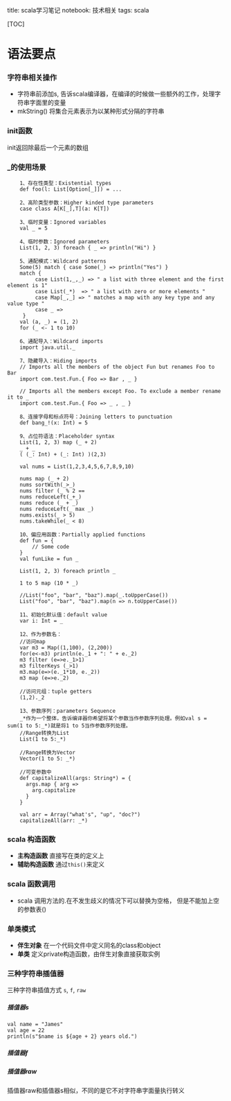 title: scala学习笔记
notebook: 技术相关
tags: scala

[TOC]

# 语法要点

###  字符串相关操作

+ 字符串前添加s, 告诉scala编译器，在编译的时候做一些额外的工作，处理字符串字面里的变量
+ mkString() 将集合元素表示为以某种形式分隔的字符串

### init函数
init返回除最后一个元素的数组
### _的使用场景

		1、存在性类型：Existential types
		def foo(l: List[Option[_]]) = ...

		2、高阶类型参数：Higher kinded type parameters
		case class A[K[_],T](a: K[T])

		3、临时变量：Ignored variables
		val _ = 5

		4、临时参数：Ignored parameters
		List(1, 2, 3) foreach { _ => println("Hi") }

		5、通配模式：Wildcard patterns
		Some(5) match { case Some(_) => println("Yes") }
		match {
		     case List(1,_,_) => " a list with three element and the first element is 1"
		     case List(_*)  => " a list with zero or more elements "
		     case Map[_,_] => " matches a map with any key type and any value type "
		     case _ =>
		 }
		val (a, _) = (1, 2)
		for (_ <- 1 to 10)

		6、通配导入：Wildcard imports
		import java.util._

		7、隐藏导入：Hiding imports
		// Imports all the members of the object Fun but renames Foo to Bar
		import com.test.Fun.{ Foo => Bar , _ }

		// Imports all the members except Foo. To exclude a member rename it to _
		import com.test.Fun.{ Foo => _ , _ }

		8、连接字母和标点符号：Joining letters to punctuation
		def bang_!(x: Int) = 5

		9、占位符语法：Placeholder syntax
		List(1, 2, 3) map (_ + 2)
		_ + _
		( (_: Int) + (_: Int) )(2,3)

		val nums = List(1,2,3,4,5,6,7,8,9,10)

		nums map (_ + 2)
		nums sortWith(_>_)
		nums filter (_ % 2 ==
		nums reduceLeft(_+_)
		nums reduce (_ + _)
		nums reduceLeft(_ max _)
		nums.exists(_ > 5)
		nums.takeWhile(_ < 8)

		10、偏应用函数：Partially applied functions
		def fun = {
		    // Some code
		}
		val funLike = fun _

		List(1, 2, 3) foreach println _

		1 to 5 map (10 * _)

		//List("foo", "bar", "baz").map(_.toUpperCase())
		List("foo", "bar", "baz").map(n => n.toUpperCase())

		11、初始化默认值：default value
		var i: Int = _

		12、作为参数名：
		//访问map
		var m3 = Map((1,100), (2,200))
		for(e<-m3) println(e._1 + ": " + e._2)
		m3 filter (e=>e._1>1)
		m3 filterKeys (_>1)
		m3.map(e=>(e._1*10, e._2))
		m3 map (e=>e._2)

		//访问元组：tuple getters
		(1,2)._2

		13、参数序列：parameters Sequence
		_*作为一个整体，告诉编译器你希望将某个参数当作参数序列处理。例如val s = sum(1 to 5:_*)就是将1 to 5当作参数序列处理。
		//Range转换为List
		List(1 to 5:_*)

		//Range转换为Vector
		Vector(1 to 5: _*)

		//可变参数中
		def capitalizeAll(args: String*) = {
		  args.map { arg =>
		    arg.capitalize
		  }
		}

		val arr = Array("what's", "up", "doc?")
		capitalizeAll(arr: _*)

### scala 构造函数
+ **主构造函数** 直接写在类的定义上
+ **辅助构造函数** 通过```this()```来定义

### scala 函数调用
+  scala 调用方法的.在不发生歧义的情况下可以替换为空格， 但是不能加上空的参数表()

### 单类模式
+ **伴生对象** 在一个代码文件中定义同名的class和object
+ **单类**  定义private构造函数，由伴生对象直接获取实例

### 三种字符串插值器
三种字符串插值方式 ```s```, ```f```, ```raw```

##### 插值器s

```
val name = "James"
val age = 22
println(s"$name is ${age + 2} years old.")

```

##### 插值器f


##### 插值器raw
插值器raw和插值器s相似，不同的是它不对字符串字面量执行转义
